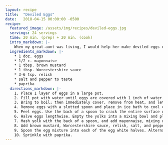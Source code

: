 ```yaml
---
layout: recipe
title:  "Deviled Eggs"
date:   2018-04-15 00:00:00 -0500
recipe:
  featured_image: /assets/img/recipes/deviled-eggs.jpg
  servings: 24 servings
  time: 20 min. (prep) + 20 min. (cook)
  intro_markdown: |-
    When my great-aunt was living, I would help her make deviled eggs every Easter for our family gathering (and sometimes for other holidays, too). These deviled eggs are still a staple at our family's holiday gatherings. Even though they take some time, they're fun to make and a crowd favorite.
  ingredients_markdown: |-
    * 1 doz. eggs
    * 1/2 c. mayonnaise
    * 1 tbsp. brown mustard
    * 1 tbsp. Worcestershire sauce
    * 3-6 tsp. relish
    * salt and pepper to taste
    * paprika
  directions_markdown: |-
    1. Place 1 layer of eggs in a large pot.
    2. Fill pot with water until eggs are covered with 1 inch of water.
    3. Bring to boil; then immediately cover, remove from heat, and let stand for 13 minutes.
    4. Remove eggs with a slotted spoon and place in ice bath to cool completely.
    5. Peel eggs. Use the back of a spoon to crack the entire surface of the egg shell. Starting from the bottom of the egg (where there is usually a small pocket of air), peel away the shell and membrane. By getting under the membrane, the shell usually start to come away easier.
    6. Halve eggs lengthwise. Empty the yolks into a mixing bowl and place the whites on a serving dish.
    7. Mash yolk with the back of a spoon, and add mayonnaise, mixing until smooth.
    8. Add brown mustard, Worcestershire sauce, relish, salt, and pepper and stir until combined.
    9. Spoon the egg mixture into each of the egg white halves. Alternatively, hold a sandwich bag in place by opening it up inside a cup or glass and folding the zipper openings over the sides. Spoon the egg yolk mixture into the bag, zip the bag closed, and cut off a small triangle from the corner of the bag. Squeeze the egg mixture into each of the egg white halves.
    10. Sprinkle with paprika.
---
```

